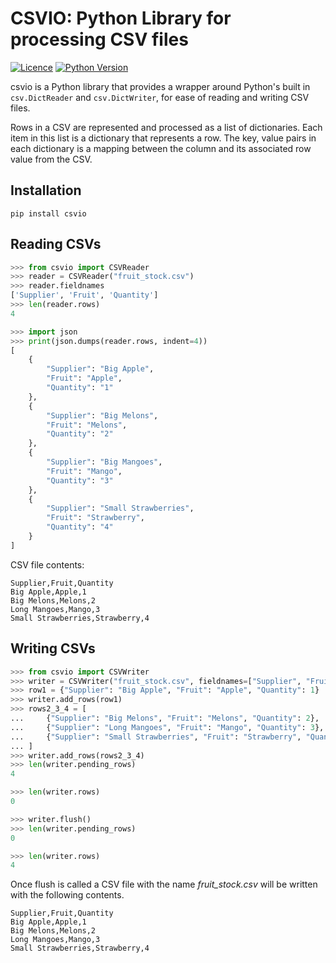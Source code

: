 # CSVIO: Python Library for processing CSV files

[![Licence](https://img.shields.io/github/license/s-raza/csvio?color=bright)](https://github.com/s-raza/csvio/blob/master/LICENSE)
[![Python Version](https://img.shields.io/badge/python-3.8.2%2B-bright)](https://www.python.org/downloads/release/python-382/)


csvio is a Python library that provides a wrapper around Python's built in
`csv.DictReader` and `csv.DictWriter`, for ease of reading and
writing CSV files.

Rows in a CSV are represented and processed as a list of dictionaries. Each
item in this list is a dictionary that represents a row. The key, value pairs
in each dictionary is a mapping between the column and its associated row value
from the CSV.

Installation
------------

```
pip install csvio
```

Reading CSVs
------------

```python
>>> from csvio import CSVReader
>>> reader = CSVReader("fruit_stock.csv")
>>> reader.fieldnames
['Supplier', 'Fruit', 'Quantity']
>>> len(reader.rows)
4

>>> import json
>>> print(json.dumps(reader.rows, indent=4))
[
    {
        "Supplier": "Big Apple",
        "Fruit": "Apple",
        "Quantity": "1"
    },
    {
        "Supplier": "Big Melons",
        "Fruit": "Melons",
        "Quantity": "2"
    },
    {
        "Supplier": "Big Mangoes",
        "Fruit": "Mango",
        "Quantity": "3"
    },
    {
        "Supplier": "Small Strawberries",
        "Fruit": "Strawberry",
        "Quantity": "4"
    }
]
```
CSV file contents:

```
Supplier,Fruit,Quantity
Big Apple,Apple,1
Big Melons,Melons,2
Long Mangoes,Mango,3
Small Strawberries,Strawberry,4
```

Writing CSVs
------------

```python
>>> from csvio import CSVWriter
>>> writer = CSVWriter("fruit_stock.csv", fieldnames=["Supplier", "Fruit", "Quantity"])
>>> row1 = {"Supplier": "Big Apple", "Fruit": "Apple", "Quantity": 1}
>>> writer.add_rows(row1)
>>> rows2_3_4 = [
...     {"Supplier": "Big Melons", "Fruit": "Melons", "Quantity": 2},
...     {"Supplier": "Long Mangoes", "Fruit": "Mango", "Quantity": 3},
...     {"Supplier": "Small Strawberries", "Fruit": "Strawberry", "Quantity": 4}
... ]
>>> writer.add_rows(rows2_3_4)
>>> len(writer.pending_rows)
4

>>> len(writer.rows)
0

>>> writer.flush()
>>> len(writer.pending_rows)
0

>>> len(writer.rows)
4
```

Once flush is called a CSV file with the name *fruit_stock.csv* will be
written with the following contents.

```
Supplier,Fruit,Quantity
Big Apple,Apple,1
Big Melons,Melons,2
Long Mangoes,Mango,3
Small Strawberries,Strawberry,4
```
